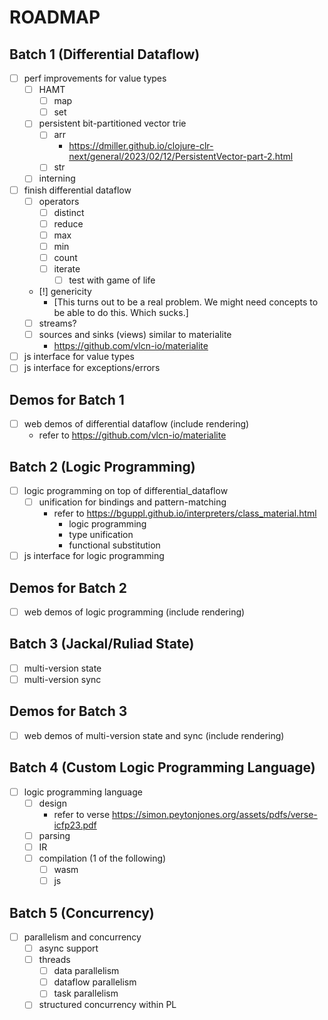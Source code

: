 # ROADMAP

## Batch 1 (Differential Dataflow)

- [ ] perf improvements for value types
  - [ ] HAMT
    - [ ] map
    - [ ] set
  - [ ] persistent bit-partitioned vector trie
    - [ ] arr
      - https://dmiller.github.io/clojure-clr-next/general/2023/02/12/PersistentVector-part-2.html
    - [ ] str
  - [ ] interning
- [ ] finish differential dataflow
  - [ ] operators
    - [ ] distinct
    - [ ] reduce
    - [ ] max
    - [ ] min
    - [ ] count
    - [ ] iterate
      - [ ] test with game of life
  - [!] genericity
    - [This turns out to be a real problem. We might need concepts to be able to do this. Which sucks.]
  - [ ] streams?
  - [ ] sources and sinks (views) similar to materialite
    - https://github.com/vlcn-io/materialite
- [ ] js interface for value types
- [ ] js interface for exceptions/errors

## Demos for Batch 1

- [ ] web demos of differential dataflow (include rendering)
  - refer to https://github.com/vlcn-io/materialite

## Batch 2 (Logic Programming)

- [ ] logic programming on top of differential_dataflow
  - [ ] unification for bindings and pattern-matching
    - refer to https://bguppl.github.io/interpreters/class_material.html
      - logic programming
      - type unification
      - functional substitution
- [ ] js interface for logic programming

## Demos for Batch 2

- [ ] web demos of logic programming (include rendering)

## Batch 3 (Jackal/Ruliad State)

- [ ] multi-version state
- [ ] multi-version sync

## Demos for Batch 3

- [ ] web demos of multi-version state and sync (include rendering)

## Batch 4 (Custom Logic Programming Language)

- [ ] logic programming language
  - [ ] design
    - refer to verse https://simon.peytonjones.org/assets/pdfs/verse-icfp23.pdf
  - [ ] parsing
  - [ ] IR
  - [ ] compilation (1 of the following)
    - [ ] wasm
    - [ ] js

## Batch 5 (Concurrency)

- [ ] parallelism and concurrency
  - [ ] async support
  - [ ] threads
    - [ ] data parallelism
    - [ ] dataflow parallelism
    - [ ] task parallelism
  - [ ] structured concurrency within PL
